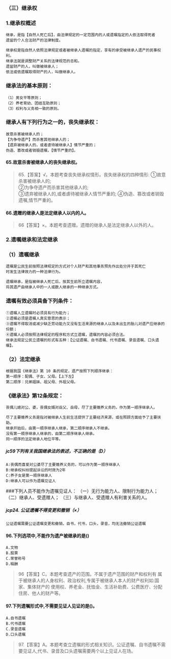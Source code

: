 ### （三）继承权
### 1.继承权概述
    继承，是指【自然人死亡后】，由法律规定的一定范围内的人或遗嘱指定的人依法取得死者
    遗留的个人合法财产的法律制度。
    
    继承权是指自然人依照法律规定或者被继承人遗嘱的指定，享有的承受被继承人遗产的民事权利。
    继承法就是调整财产关系的法律规范的总和。
    遗留财产的人，叫做被继承人；
    依法或依遗嘱取得财产的人，叫做继承人。
    
### 继承法的基本原则：
    （1）男女平等原则；
    （2）养老育幼、团结互助原则；
    （3）权利与义务相一致的原则。
    
### 继承人有下列行为之一的，丧失继承权：
    故意杀害被继承人的；
    【为争夺遗产】而杀害其他继承人的；
    【遗弃被继承人的，或者虐待被继承人】情节严重的；
    伪造、篡改或者销毁遗嘱，【情节严重的】。
    
#### 65.故意杀害被继承人的丧失继承权。
>   65.【答案】√。本题考查丧失继承权情形。丧失继承权的四种情形:
    ①故意杀害被继承人的;    
    ②为争夺遗产而杀害其他继承人的;    
    ③遗弃被继承人的,或者虐待被继承人情节严重的;
    ④伪造、篡改或者销毁遗嘱,情节严重的。   


#### 66.遗赠的继承人是法定继承人以内的人。
>   66【答案】×。本题考查遗赠。遗赠的继承人是法定继承人以外的人。
    
### 2.遗嘱继承和法定继承
### （1）遗嘱继承
    遗嘱是公民生前按照法律规定的方式对个人财产和其他事务预先作出处分并于其死亡
    时发生法律效力的一种法律行为。

    遗嘱继承，是指被继承人死亡后，按其生前所立遗嘱内容，
    将其遗产由继承人中的一人或数人继承的一种继承方式。
    
### 遗嘱有效必须具备下列条件：
    ①遗嘱人立遗嘱时必须具有行为能力；
    ②遗嘱必须是遗嘱人真实意思的表示；
    ③遗嘱不得取消或减少缺乏劳动能力又没有生活来源的继承人以及未出生的胎儿对遗产应继承的份额；
    ④遗嘱人必须按照法律规定的程序和方式立遗嘱，遗嘱的内容必须合法。
    继承法规定公民立遗嘱的形式有五种：【公证遗嘱、自书遗嘱、代书遗嘱、录音遗嘱、口头遗嘱】。
    
### （2）法定继承
    根据我国《继承法》第 10 条的规定，遗产按照下列顺序继承：
    第一顺序：配偶、子女、父母。【上下左】
    第二顺序：兄弟姐妹、祖父母、外祖父母。
    
### 《继承法》第12条规定：
    丧偶儿媳对公、婆，丧偶女婿对岳父、岳母，尽了主要赡养义务的，作为第一顺序继承人。
    
    尽了主要赡养义务是指对被继承人生前生活提供了主要经济来源，或在照顾方面给予了主要扶助。
    继承开始后，由第一顺序继承人继承，第二顺序继承人不继承。
    没有第一顺序继承人继承的，由第二顺序继承人继承。
    同一顺序的法定继承人地位平等。

##### jc59下列有关我国继承法的表述，不正确的是（D）
    A:丧偶而喜爱对公婆尽了主要赡养义务的，可以作为第一顺序继承人
    B:继承权纠纷提起诉讼的时效为2年
    C:养子女是第一顺序继承人
    D:继承人可以作为遗嘱见证人
    
###下列人员不能作为遗嘱见证人：
    （一）无行为能力人、限制行为能力人；
    （二）继承人、受遗赠人；
    （三）与继承人、受遗赠人有利害关系的人。

##### jcp24. 公证遗嘱不得变更和撤销（×）
    公证遗嘱需要公证遗嘱变更和撤销，自书，代书，口头，录音，均无法撤销公证遗嘱

#### 96.下列选项中,不能作为遗产被继承的是()
    A.文物
    B.股票
    C.荣誉称号
    D.稿酬
>   96【答案】C。本题考查遗产的范围。不属于遗产范围的财产和权利有
    属于被继承人的人身权利、政治权利,专属于被继承人本人的财产权利如:国家、集体财产的
    使用权、养老金、抚恤金、生活补助费、公费医疗、分配住房、他人的财产等。


#### 97.下列遗嘱形式中,不需要见证人见证的是()。
    A.自书遗嘱
    B.代书遗嘱
    C.录音遗嘱
    D.口头遗嘱
>   97.【答案】A。本题考查立遗嘱的形式相关知识。公证遗嘱、自书遗嘱不需
要见证人,代书、录音及口头遗嘱需要两个以上见证人在场。












    
